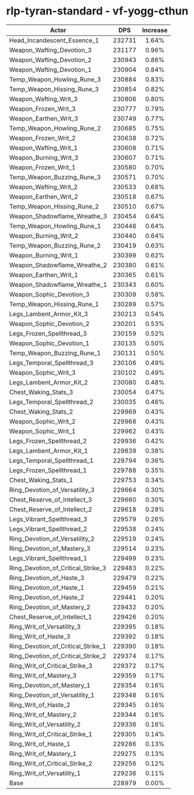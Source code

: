 # rlp-tyran-standard - vf-yogg-cthun
| Actor | DPS | Increase |
|---|:---:|:---:|
|Head_Incandescent_Essence_1|232731|1.64%|
|Weapon_Wafting_Devotion_3|231177|0.96%|
|Weapon_Wafting_Devotion_2|230943|0.86%|
|Weapon_Wafting_Devotion_1|230904|0.84%|
|Temp_Weapon_Howling_Rune_3|230884|0.83%|
|Temp_Weapon_Hissing_Rune_3|230854|0.82%|
|Weapon_Wafting_Writ_3|230806|0.80%|
|Weapon_Frozen_Writ_3|230777|0.79%|
|Weapon_Earthen_Writ_3|230749|0.77%|
|Temp_Weapon_Howling_Rune_2|230685|0.75%|
|Weapon_Frozen_Writ_2|230638|0.72%|
|Weapon_Wafting_Writ_1|230608|0.71%|
|Weapon_Burning_Writ_3|230607|0.71%|
|Weapon_Frozen_Writ_1|230580|0.70%|
|Temp_Weapon_Buzzing_Rune_3|230571|0.70%|
|Weapon_Wafting_Writ_2|230533|0.68%|
|Weapon_Earthen_Writ_2|230518|0.67%|
|Temp_Weapon_Hissing_Rune_2|230510|0.67%|
|Weapon_Shadowflame_Wreathe_3|230454|0.64%|
|Temp_Weapon_Howling_Rune_1|230448|0.64%|
|Weapon_Burning_Writ_2|230440|0.64%|
|Temp_Weapon_Buzzing_Rune_2|230419|0.63%|
|Weapon_Burning_Writ_1|230399|0.62%|
|Weapon_Shadowflame_Wreathe_2|230380|0.61%|
|Weapon_Earthen_Writ_1|230365|0.61%|
|Weapon_Shadowflame_Wreathe_1|230343|0.60%|
|Weapon_Sophic_Devotion_3|230309|0.58%|
|Temp_Weapon_Hissing_Rune_1|230289|0.57%|
|Legs_Lambent_Armor_Kit_3|230213|0.54%|
|Weapon_Sophic_Devotion_2|230201|0.53%|
|Legs_Frozen_Spellthread_3|230159|0.52%|
|Weapon_Sophic_Devotion_1|230135|0.50%|
|Temp_Weapon_Buzzing_Rune_1|230131|0.50%|
|Legs_Temporal_Spellthread_3|230106|0.49%|
|Weapon_Sophic_Writ_3|230102|0.49%|
|Legs_Lambent_Armor_Kit_2|230080|0.48%|
|Chest_Waking_Stats_3|230054|0.47%|
|Legs_Temporal_Spellthread_2|230035|0.46%|
|Chest_Waking_Stats_2|229969|0.43%|
|Weapon_Sophic_Writ_2|229968|0.43%|
|Weapon_Sophic_Writ_1|229962|0.43%|
|Legs_Frozen_Spellthread_2|229936|0.42%|
|Legs_Lambent_Armor_Kit_1|229839|0.38%|
|Legs_Temporal_Spellthread_1|229794|0.36%|
|Legs_Frozen_Spellthread_1|229788|0.35%|
|Chest_Waking_Stats_1|229753|0.34%|
|Ring_Devotion_of_Versatility_3|229664|0.30%|
|Chest_Reserve_of_Intellect_3|229660|0.30%|
|Chest_Reserve_of_Intellect_2|229618|0.28%|
|Legs_Vibrant_Spellthread_3|229579|0.26%|
|Legs_Vibrant_Spellthread_2|229538|0.24%|
|Ring_Devotion_of_Versatility_2|229519|0.24%|
|Ring_Devotion_of_Mastery_3|229514|0.23%|
|Legs_Vibrant_Spellthread_1|229499|0.23%|
|Ring_Devotion_of_Critical_Strike_3|229483|0.22%|
|Ring_Devotion_of_Haste_3|229479|0.22%|
|Ring_Devotion_of_Haste_1|229459|0.21%|
|Ring_Devotion_of_Haste_2|229441|0.20%|
|Ring_Devotion_of_Mastery_2|229432|0.20%|
|Chest_Reserve_of_Intellect_1|229426|0.20%|
|Ring_Writ_of_Versatility_3|229395|0.18%|
|Ring_Writ_of_Haste_3|229392|0.18%|
|Ring_Devotion_of_Critical_Strike_1|229390|0.18%|
|Ring_Devotion_of_Critical_Strike_2|229374|0.17%|
|Ring_Writ_of_Critical_Strike_3|229372|0.17%|
|Ring_Writ_of_Mastery_3|229359|0.17%|
|Ring_Devotion_of_Mastery_1|229354|0.16%|
|Ring_Devotion_of_Versatility_1|229348|0.16%|
|Ring_Writ_of_Haste_2|229345|0.16%|
|Ring_Writ_of_Mastery_2|229344|0.16%|
|Ring_Writ_of_Versatility_2|229336|0.16%|
|Ring_Writ_of_Critical_Strike_1|229305|0.14%|
|Ring_Writ_of_Haste_1|229286|0.13%|
|Ring_Writ_of_Mastery_1|229275|0.13%|
|Ring_Writ_of_Critical_Strike_2|229256|0.12%|
|Ring_Writ_of_Versatility_1|229236|0.11%|
|Base|228979|0.00%|
